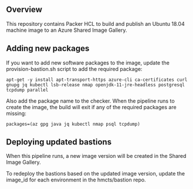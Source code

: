 ## Overview 

This repository contains Packer HCL to build and publish an Ubuntu 18.04 machine image to an Azure Shared Image Gallery.

## Adding new packages

If you want to add new software packages to the image, update the provision-bastion.sh script to add the required package:

```
apt-get -y install apt-transport-https azure-cli ca-certificates curl gnupg jq kubectl lsb-release nmap openjdk-11-jre-headless postgresql tcpdump parallel
```

Also add the package name to the checker. When the pipeline runs to create the image, the build will exit if any of the required packages are missing:

```
packages=(az gpg java jq kubectl nmap psql tcpdump)
```

## Deploying updated bastions

When this pipeline runs, a new image version will be created in the Shared Image Gallery.

To redeploy the bastions based on the updated image version, update the image_id for each environment in the hmcts/bastion repo.

